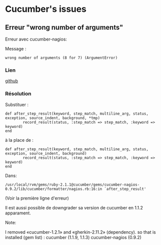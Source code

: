 # Cucumber's issues

## Erreur "wrong number of arguments"

Erreur avec cucumber-nagios:

Message :

    wrong number of arguments (8 for 7) (ArgumentError)

### Lien

[github](https://github.com/auxesis/cucumber-nagios/issues/86)

### Résolution

Substituer :

    def after_step_result(keyword, step_match, multiline_arg, status, exception, source_indent, background, *tmp)
            record_result(status, :step_match => step_match, :keyword => keyword)
    end

à la place de :

    def after_step_result(keyword, step_match, multiline_arg, status, exception, source_indent, background)
            record_result(status, :step_match => step_match, :keyword => keyword)
    end

Dans:

    /usr/local/rvm/gems/ruby-2.1.1@cucumber/gems/cucumber-nagios-0.9.2/lib/cucumber/formatter/nagios.rb:16:in `after_step_result'

(Voir la première ligne d'erreur)

Il est aussi possible de downgrader sa version de cucumber en 1.1.2 apparament.

Note:

I removed «cucumber-1.2.1» and «gherkin-2.11.2» (dependency).
so that is installed (gem list) :
cucumber (1.1.9, 1.1.3)
cucumber-nagios (0.9.2)
